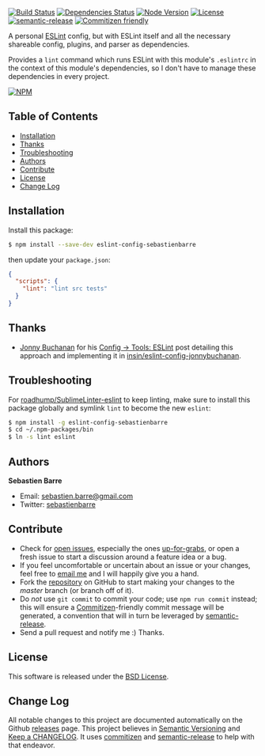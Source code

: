 [![Build Status][_self_:build-status:shield]][_self_:build-status] [![Dependencies Status][_self_:dependencies-status:shield]][_self_:dependencies-status] [![Node Version][_self_:node-version:shield]][_self_:node-version] [![License][_self_:license:shield]][BSD License] [![semantic-release][semantic-release:shield]][semantic-release] [![Commitizen friendly][commitizen:shield]][commitizen]

A personal [ESLint] config, but with ESLint itself and all the necessary shareable config, plugins, and parser as dependencies.

Provides a `lint` command which runs ESLint with this module's `.eslintrc` in the context of this module's dependencies, so I don't have to manage these dependencies in every project.

[![NPM][_self_:npm:badge]][_self_:npm]

## Table of Contents

<!-- MarkdownTOC autolink=true bracket=round -->

- [Installation](#installation)
- [Thanks](#thanks)
- [Troubleshooting](#troubleshooting)
- [Authors](#authors)
- [Contribute](#contribute)
- [License](#license)
- [Change Log](#change-log)

<!-- /MarkdownTOC -->

## Installation

Install this package:
```bash
$ npm install --save-dev eslint-config-sebastienbarre
```

then update your `package.json`:
```json
{
  "scripts": {
    "lint": "lint src tests"
  }
}
```

## Thanks

* [Jonny Buchanan][insin:github] for his [Config → Tools: ESLint][insin:eslint] post detailing this approach and implementing it in [insin/eslint-config-jonnybuchanan].

## Troubleshooting

For [roadhump/SublimeLinter-eslint] to keep linting, make sure to install this package globally and symlink `lint` to become the new `eslint`:
```bash
$ npm install -g eslint-config-sebastienbarre
$ cd ~/.npm-packages/bin
$ ln -s lint eslint
```

## Authors

**Sebastien Barre**

* Email: sebastien.barre@gmail.com
* Twitter: [sebastienbarre][sebastienbarre:Twitter]

## Contribute

* Check for [open issues][_self_:issues], especially the ones [up-for-grabs][_self_:issues:up-for-grabs], or open a fresh issue to start a discussion around a feature idea or a bug.
* If you feel uncomfortable or uncertain about an issue or your changes, feel free to [email me][sebastienbarre:email] and I will happily give you a hand.
* Fork the [repository][_self_:repo] on GitHub to start making your changes to the *master* branch (or branch off of it).
* Do *not* use `git commit` to commit your code; use `npm run commit` instead; this will ensure a [Commitizen]-friendly commit message will be generated, a convention that will in turn be leveraged by [semantic-release].
* Send a pull request and notify me :) Thanks.

## License

This software is released under the [BSD License].

## Change Log

All notable changes to this project are documented automatically on the Github [releases][_self_:releases] page. This project believes in [Semantic Versioning] and [Keep a CHANGELOG]. It uses [commitizen] and [semantic-release] to help with that endeavor.

[_self_:build-status:shield]: https://img.shields.io/travis/sebastienbarre/eslint-config-sebastienbarre.svg
[_self_:build-status]: https://travis-ci.org/sebastienbarre/eslint-config-sebastienbarre
[_self_:dependencies-status:shield]: https://img.shields.io/gemnasium/sebastienbarre/eslint-config-sebastienbarre.svg
[_self_:dependencies-status]: https://gemnasium.com/sebastienbarre/eslint-config-sebastienbarre
[_self_:issues:up-for-grabs]: https://github.com/sebastienbarre/eslint-config-sebastienbarre/labels/up-for-grabs
[_self_:issues]: https://github.com/sebastienbarre/eslint-config-sebastienbarre/issues
[_self_:license:shield]: https://img.shields.io/npm/l/eslint-config-sebastienbarre.svg
[_self_:node-version:shield]: https://img.shields.io/node/v/eslint-config-sebastienbarre.svg
[_self_:node-version]: https://www.npmjs.com/package/eslint-config-sebastienbarre
[_self_:npm:badge]: https://nodei.co/npm/eslint-config-sebastienbarre.png?downloads=true
[_self_:npm]: https://nodei.co/npm/eslint-config-sebastienbarre/
[_self_:releases]: https://github.com/sebastienbarre/eslint-config-sebastienbarre/releases
[_self_:repo]: https://github.com/sebastienbarre/eslint-config-sebastienbarre
[BSD License]: http://opensource.org/licenses/BSD-3-Clause
[commitizen:shield]: https://img.shields.io/badge/commitizen-friendly-brightgreen.svg
[commitizen]: https://github.com/commitizen/cz-cli
[ESLint]: http://eslint.org/
[insin:github]: https://github.com/insin
[insin:eslint]: https://medium.com/@jbscript/config-tools-eslint-c85b6d48f7e2#.fvzzrrlfz
[insin/eslint-config-jonnybuchanan]: https://github.com/insin/eslint-config-jonnybuchanan
[Keep a CHANGELOG]: http://keepachangelog.com/
[roadhump/SublimeLinter-eslint]: https://github.com/roadhump/SublimeLinter-eslint
[sebastienbarre:email]: mailto:sebastien.barre@gmail.com
[sebastienbarre:Twitter]: https://twitter.com/sebastienbarre/
[Semantic Versioning]: http://semver.org/
[semantic-release:shield]: https://img.shields.io/badge/%20%20%F0%9F%93%A6%F0%9F%9A%80-semantic--release-e10079.svg
[semantic-release]: https://github.com/semantic-release/semantic-release
